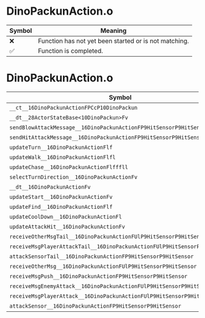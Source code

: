 # DinoPackunAction.o
| Symbol | Meaning 
| ------------- | ------------- 
| :x: | Function has not yet been started or is not matching. 
| :white_check_mark: | Function is completed. 


# DinoPackunAction.o
| Symbol | Decompiled? |
| ------------- | ------------- |
| `__ct__16DinoPackunActionFPCcP10DinoPackun` | :x: |
| `__dt__28ActorStateBase<10DinoPackun>Fv` | :x: |
| `sendBlowAttackMessage__16DinoPackunActionFP9HitSensorP9HitSensorb` | :x: |
| `sendHitAttackMessage__16DinoPackunActionFP9HitSensorP9HitSensorb` | :x: |
| `updateTurn__16DinoPackunActionFlf` | :x: |
| `updateWalk__16DinoPackunActionFlfl` | :x: |
| `updateChase__16DinoPackunActionFlfffll` | :x: |
| `selectTurnDirection__16DinoPackunActionFv` | :x: |
| `__dt__16DinoPackunActionFv` | :x: |
| `updateStart__16DinoPackunActionFv` | :x: |
| `updateFind__16DinoPackunActionFlf` | :x: |
| `updateCoolDown__16DinoPackunActionFl` | :x: |
| `updateAttackHit__16DinoPackunActionFv` | :x: |
| `receiveOtherMsgTail__16DinoPackunActionFUlP9HitSensorP9HitSensor` | :x: |
| `receiveMsgPlayerAttackTail__16DinoPackunActionFUlP9HitSensorP9HitSensor` | :x: |
| `attackSensorTail__16DinoPackunActionFP9HitSensorP9HitSensor` | :x: |
| `receiveOtherMsg__16DinoPackunActionFUlP9HitSensorP9HitSensor` | :x: |
| `receiveMsgPush__16DinoPackunActionFP9HitSensorP9HitSensor` | :x: |
| `receiveMsgEnemyAttack__16DinoPackunActionFUlP9HitSensorP9HitSensor` | :x: |
| `receiveMsgPlayerAttack__16DinoPackunActionFUlP9HitSensorP9HitSensor` | :x: |
| `attackSensor__16DinoPackunActionFP9HitSensorP9HitSensor` | :x: |
